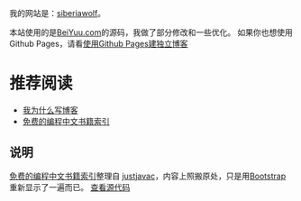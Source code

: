 我的网站是：[siberiawolf](http://siberiawolf.com)。

本站使用的是[BeiYuu.com](http://beiyuu.com)的源码，我做了部分修改和一些优化。
如果你也想使用Github Pages，请看[使用Github Pages建独立博客](http://siberiawolf.com/github-pages/)

# 推荐阅读
* [我为什么写博客](http://beiyuu.com/why-blog)
* [免费的编程中文书籍索引](http://siberiawolf.com/free_programming/index.html)

## 说明
[免费的编程中文书籍索引](http://siberiawolf.com/free_programming/index.html)整理自
[justjavac](https://github.com/justjavac/free-programming-books-zh_CN)，内容上照搬原处，只是用[Bootstrap](http://getbootstrap.com/)重新显示了一遍而已。
[查看源代码](https://github.com/siberiawolf/siberiawolf.github.io/tree/master/free_programming)

